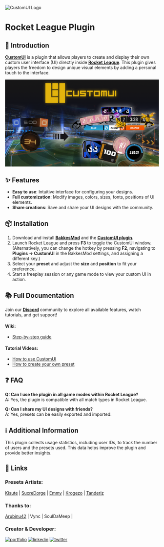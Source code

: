 ![CustomUI Logo](src/LogoTextCustomUI.png)

# Rocket League Plugin

## 🚀 Introduction  
[**CustomUI**](https://bakkesplugins.com/plugins/view/503) is a plugin that allows players to create and display their own custom user interface (UI) directly inside [**Rocket League**](https://www.rocketleague.com/fr). This plugin gives players the freedom to design unique visual elements by adding a personal touch to the interface.

![Images](src/MiniaCustomUI1.0.1.png)

## ✨ Features  
- **Easy to use**: Intuitive interface for configuring your designs.  
- **Full customization**: Modify images, colors, sizes, fonts, positions of UI elements.
- **Share creations**: Save and share your UI designs with the community.  

## 📦 Installation  

1. Download and install [**BakkesMod**](https://bakkesmod.com/) and the [**CustomUI plugin**](https://bakkesplugins.com/plugins/view/503).
2. Launch Rocket League and press **F3** to toggle the CustomUI window. (Alternatively, you can change the hotkey by pressing **F2**, navigating to **Plugins → CustomUI** in the BakkesMod settings, and assigning a different key.)
3. Select your **preset** and adjust the **size** and **position** to fit your preference.
4. Start a freeplay session or any game mode to view your custom UI in action.

## 📚 Full Documentation  
Join our [**Discord**](https://discord.gg/NQ8Qw4Mw2w) community to explore all available features, watch tutorials, and get support!

#### Wiki:
- [Step-by-step guide](https://github.com/Joucaz/CustomUI/wiki/CustomUI-Tutorial)

#### Tutorial Videos:
- [How to use CustomUI](https://youtu.be/-xOmT7EfpgA)  
- [How to create your own preset](#)

## ❓ FAQ  
**Q: Can I use the plugin in all game modes within Rocket League?**  
A: Yes, the plugin is compatible with all match types in Rocket League. 

**Q: Can I share my UI designs with friends?**  
A: Yes, presets can be easily exported and imported.  

## ℹ️ Additional Information  
This plugin collects usage statistics, including user IDs, to track the number of users and the presets used. This data helps improve the plugin and provide better insights.

## 🔗 Links
### Presets Artists:
[Kisute](https://x.com/Kisute3) | [SucreDorge](https://x.com/SucreDorgePSD) | [Emmy](https://x.com/CaptainArteis) | [Krogezo](https://x.com/Krogezo) | [Tanderiz](https://x.com/Tanderiz)

### Thanks to:
[Arubinu42](https://twitch.tv/Arubinu42) | Vync | SoulDaMeep |

### Creator & Developer:
[![portfolio](https://img.shields.io/badge/my_portfolio-000?style=for-the-badge&logo=ko-fi&logoColor=white)](https://joudcazeaux.fr)
[![linkedin](https://img.shields.io/badge/linkedin-0A66C2?style=for-the-badge&logo=linkedin&logoColor=white)](https://www.linkedin.com/in/joudcazeaux/)
[![twitter](https://img.shields.io/badge/twitter-1DA1F2?style=for-the-badge&logo=twitter&logoColor=white)](https://twitter.com/JoucazJC)
